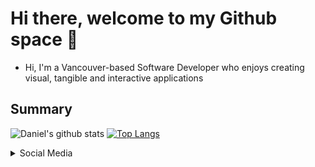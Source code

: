 # Hi there, welcome to my Github space 🚀
  <ul>
    <li> Hi, I'm a Vancouver-based Software Developer who enjoys creating visual, tangible and interactive applications</li>
  </ul>
  
## Summary
![Daniel's github stats](https://github-readme-stats.vercel.app/api?username=danlee0528&show_icons=true&theme=radical)
[![Top Langs](https://github-readme-stats.vercel.app/api/top-langs/?username=danlee0528&layout=compact&langs_count=8)](https://github.com/anuraghazra/github-readme-stats)

 <details>
    <summary>Social Media</summary>
    <div>
      <a href="https://www.linkedin.com/in/dlee0528/" target="_blank"><img src="https://cdn2.iconfinder.com/data/icons/social-media-2285/512/1_Linkedin_unofficial_colored_svg-32.png"></a>
      <a href="https://www.youtube.com/channel/UCwqWNzINlWxwfNCPAU86_Fg?view_as=subscriber" target="_blank"><img src="https://cdn2.iconfinder.com/data/icons/social-media-2285/512/1_Youtube_colored_svg-32.png"></a>
      <a href="https://dev.to/danlee0528" target="_blank"><img src= "https://cdn3.iconfinder.com/data/icons/logos-and-brands-adobe/512/84_Dev-512.png" width = "32px"></a>
    </div>
  </details>
